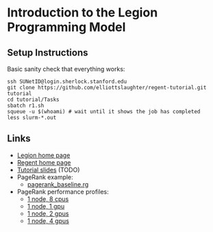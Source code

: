 # Introduction to the Legion Programming Model

## Setup Instructions

Basic sanity check that everything works:

```
ssh SUNetID@login.sherlock.stanford.edu
git clone https://github.com/elliottslaughter/regent-tutorial.git tutorial
cd tutorial/Tasks
sbatch r1.sh
squeue -u $(whoami) # wait until it shows the job has completed
less slurm-*.out
```

## Links

  * [Legion home page](http://legion.stanford.edu)
  * [Regent home page](http://regent-lang.org/)
  * [Tutorial slides](slides.pdf) (TODO)
  * PageRank example:
      * [pagerank\_baseline.rg](https://gitlab.com/StanfordLegion/legion/raw/master/language/examples/pagerank/pagerank_baseline.rg)
  * PageRank performance profiles:
      * [1 node, 8 cpus](http://sapling.stanford.edu/~zhihao/pagerank_baseline_node1_cpu8/?start=125149396.30288485&end=151606741.6373197&collapseAll=false&resolution=10)
      * [1 node, 1 gpu](http://sapling.stanford.edu/~zhihao/pagerank_baseline_node1_gpu1/?start=29233303.237794884&end=33604068.32550413&collapseAll=false&resolution=10)
      * [1 node, 2 gpus](http://sapling.stanford.edu/~zhihao/pagerank_baseline_node1_gpu2/?start=29310768.00662945&end=32218582.293001413&collapseAll=false&resolution=10)
      * [1 node, 4 gpus](http://sapling.stanford.edu/~zhihao/pagerank_baseline_node1_gpu4/?start=32152385.0357884&end=34533632.9802233&collapseAll=false&resolution=10)
